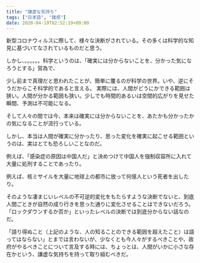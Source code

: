 ```yaml
---
title: "謙虚な気持ち"
tags: ["日本語", "雑感"]
date: 2020-04-19T02:52:19+09:00
---
```


新型コロナウィルスに際して、様々な決断がされている。その多くは科学的な知見に基づいてなされているものだと思う。

しかし、。。。。。。科学というのは、「確実には分からないことを、分かった気になろうとする」営為で、

少し前まで真理だと思われたことが、簡単に覆るのが科学の世界。いや、逆にそうだからこそ科学的であると言える。
実際には、人間がどうにかできる範囲は狭い。人間が分かる範囲も狭い。少しでも時間的あるいは空間的広がりを見せた瞬間、予測は不可能になる。

そして人々の間では今、本来は確実には分からないことを、あたかも分かったかの気になることが流行っている。

しかし、本当は人間が確実に分かったり、思った変化を確実に起こせる範囲というのは、実はとても恐ろしいことなのだ。

例えば、「感染症の原因は中国人だ」と決めつけて中国人を強制収容所に入れて大量に処刑することであったり。

例えば、核ミサイルを大量に地球上の都市に放って何億人という死者を出したり。

そのような凄まじいレベルの不可逆的変化をもたらすような決断でないと、到底人間ごときが自然の成り行きを思った通りに変化させることはできないだろう。「ロックダウンするか否か」といったレベルの決断では到底分からない話なのだ。

「語り得ぬこと（上記のような、人の知ることのできる範囲を超えたこと）は語ってはならない」とまでは言わないが、少なくとも今人々がするべきことや、政府がやるべきことについて言及する時には、ちょっとは、人間がいかに小さな存在かという、謙虚な気持ちを持って取り組むべきだ。
